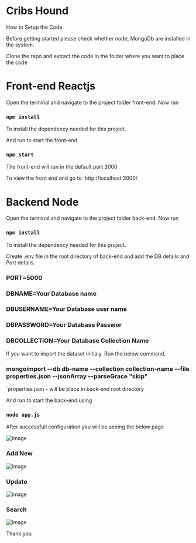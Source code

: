 # Cribs Hound

How to Setup the Code

Before getting started please check whether node, MongoDb are installed in the system.

Clone the repo and extract the code in the folder where you want to place the code

# Front-end Reactjs
Open the terminal and navigate to the project folder front-end.  Now run

### `npm install`

To install the dependency needed for this project.  

And run to start the front-end

### `npm start`

The front-end will run in the default port 3000 

To view the front end and go to `http://localhost:3000/

# Backend Node

Open the terminal and navigate to the project folder back-end.  Now run 

### `npm install`

To install the dependency needed for this project.  

Create .env file in the root directory of back-end and add the DB details and Port details.

### PORT=5000
### DBNAME=Your Database name
### DBUSERNAME=Your Database user name
### DBPASSWORD=Your Database Passwor
### DBCOLLECTION=Your Database Collection Name

If you want to import the dataset initialy.  Run the below command. 

### mongoimport --db db-name --collection collection-name --file properties.json --jsonArray --parseGrace "skip"

`properties.json - will be place in back-end root directory

And run to start the back-end using 

### `node app.js`

After successfull configuration you will be seeing the below page

![image](https://github.com/nigila22/cribsHound/assets/144683754/70703def-db2c-4470-89e0-e5d84462621d)

### Add New
![image](https://github.com/nigila22/cribsHound/assets/144683754/7401a178-03e9-4602-89ce-a57c69f21a9a)

### Update 

![image](https://github.com/nigila22/cribsHound/assets/144683754/b92d2419-cddb-448d-8c7c-a036ce8d82e3)

### Search
![image](https://github.com/nigila22/cribsHound/assets/144683754/0bb99862-59a3-4938-abae-49ad62c9173d)

Thank you
